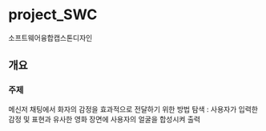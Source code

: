 # project_SWC
소프트웨어융합캡스톤디자인


## 개요
### 주제
메신저 채팅에서 화자의 감정을 효과적으로 전달하기 위한 방법 탐색 : 사용자가 입력한 감정 및 표현과 유사한 영화 장면에 사용자의 얼굴을 합성시켜 출력
